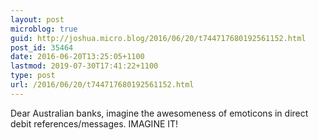 ```yaml
---
layout: post
microblog: true
guid: http://joshua.micro.blog/2016/06/20/t744717680192561152.html
post_id: 35464
date: 2016-06-20T13:25:05+1100
lastmod: 2019-07-30T17:41:22+1100
type: post
url: /2016/06/20/t744717680192561152.html
---
```

Dear Australian banks, imagine the awesomeness of emoticons in direct debit references/messages. IMAGINE IT!
